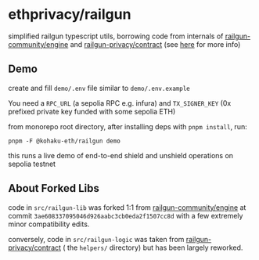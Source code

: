 # ethprivacy/railgun

simplified railgun typescript utils, borrowing code from internals of [railgun-community/engine](https://github.com/railgun-community/engine) and [railgun-privacy/contract](https://github.com/railgun-privacy/contract) (see [here](#about-forked-libs) for more info)

## Demo

create and fill `demo/.env` file similar to `demo/.env.example`

You need a `RPC_URL` (a sepolia RPC e.g. infura) and `TX_SIGNER_KEY` (0x prefixed private key funded with some sepolia ETH)

from monorepo root directory, after installing deps with `pnpm install`, run:

```
pnpm -F @kohaku-eth/railgun demo
```

this runs a live demo of end-to-end shield and unshield operations on sepolia testnet

## About Forked Libs

code in `src/railgun-lib` was forked 1:1 from [railgun-community/engine](https://github.com/railgun-community/engine) at commit `3ae608337095046d926aabc3cb0eda2f1507cc8d` with a few extremely minor compatibility edits.

conversely, code in `src/railgun-logic` was taken from [railgun-privacy/contract](https://github.com/railgun-privacy/contract) ( the `helpers/` directory) but has been largely reworked.
